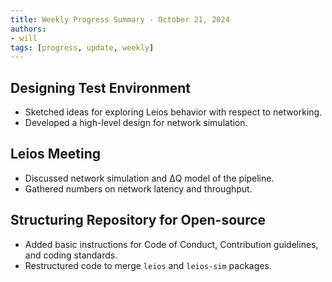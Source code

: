 ```yaml
---
title: Weekly Progress Summary - October 21, 2024
authors:
- will
tags: [progress, update, weekly]
---
```


## Designing Test Environment

- Sketched ideas for exploring Leios behavior with respect to networking.
- Developed a high-level design for network simulation.

## Leios Meeting

- Discussed network simulation and ΔQ model of the pipeline.
- Gathered numbers on network latency and throughput.

## Structuring Repository for Open-source

- Added basic instructions for Code of Conduct, Contribution guidelines, and
  coding standards.
- Restructured code to merge `leios` and `leios-sim` packages.
